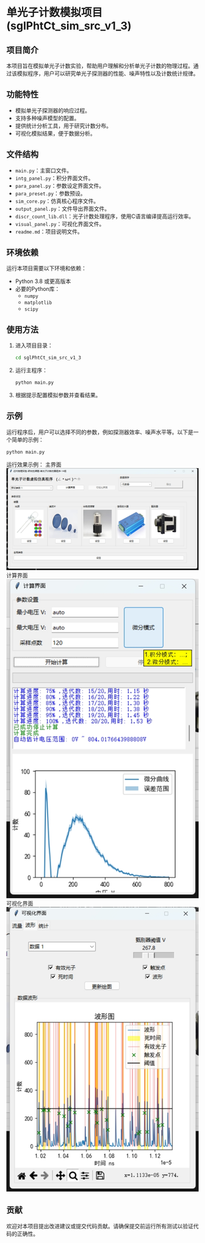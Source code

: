 # 单光子计数模拟项目 (sglPhtCt_sim_src_v1_3)

## 项目简介

本项目旨在模拟单光子计数实验，帮助用户理解和分析单光子计数的物理过程。通过该模拟程序，用户可以研究单光子探测器的性能、噪声特性以及计数统计规律。

## 功能特性

- 模拟单光子探测器的响应过程。
- 支持多种噪声模型的配置。
- 提供统计分析工具，用于研究计数分布。
- 可视化模拟结果，便于数据分析。

## 文件结构

- `main.py`：主窗口文件。
- `intg_panel.py`：积分界面文件。
- `para_panel.py`：参数设定界面文件。
- `para_preset.py`：参数预设。
- `sim_core.py`：仿真核心程序文件。
- `output_panel.py`：文件导出界面文件。
- `discr_count_lib.dll`：光子计数处理程序，使用C语言编译提高运行效率。
- `visual_panel.py`：可视化界面文件。
- `readme.md`：项目说明文件。

## 环境依赖

运行本项目需要以下环境和依赖：

- Python 3.8 或更高版本
- 必要的Python库：
  - `numpy`
  - `matplotlib`
  - `scipy`

## 使用方法

1. 进入项目目录：
   ```bash
   cd sglPhtCt_sim_src_v1_3
   ```
2. 运行主程序：
   ```bash
   python main.py
   ```
3. 根据提示配置模拟参数并查看结果。

## 示例

运行程序后，用户可以选择不同的参数，例如探测器效率、噪声水平等。以下是一个简单的示例：

```bash
python main.py
```

运行效果示例：
主界面
![主界面](./OperatingInterface/main.png)
计算界面
![计算界面](./OperatingInterface/intg.png)
可视化界面
![可视化界面](./OperatingInterface/visl.png)


## 贡献

欢迎对本项目提出改进建议或提交代码贡献。请确保提交前运行所有测试以验证代码的正确性。
